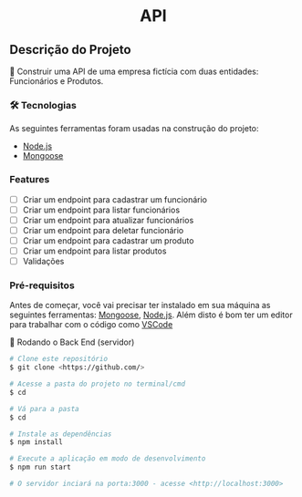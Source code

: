 <h1 align="center">API </h1>

## Descrição do Projeto

🚀 Construir uma API de uma empresa fictícia com duas entidades: Funcionários e Produtos.

### 🛠 Tecnologias
As seguintes ferramentas foram usadas na construção do projeto:

- [Node.js](https://nodejs.org/en/)
- [Mongoose](https://mongoosejs.com/)


### Features

- [ ] Criar um endpoint para cadastrar um funcionário
- [ ] Criar um endpoint para listar funcionários
- [ ] Criar um endpoint para atualizar funcionários
- [ ] Criar um endpoint para deletar funcionário
- [ ] Criar um endpoint para cadastrar um produto
- [ ] Criar um endpoint para listar produtos
- [ ] Validações
 
### Pré-requisitos
Antes de começar, você vai precisar ter instalado em sua máquina as seguintes ferramentas:
[Mongoose](https://mongoosejs.com/), [Node.js](https://nodejs.org/en/). 
Além disto é bom ter um editor para trabalhar com o código como [VSCode](https://code.visualstudio.com/)

🎲 Rodando o Back End (servidor)
```bash
# Clone este repositório
$ git clone <https://github.com/>

# Acesse a pasta do projeto no terminal/cmd
$ cd 

# Vá para a pasta 
$ cd 

# Instale as dependências
$ npm install

# Execute a aplicação em modo de desenvolvimento
$ npm run start

# O servidor inciará na porta:3000 - acesse <http://localhost:3000>
```
